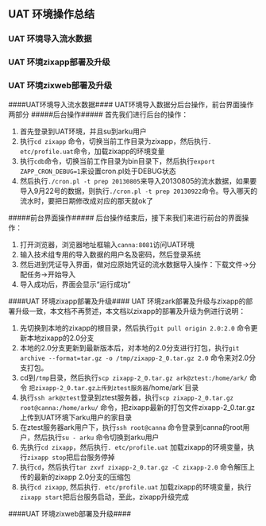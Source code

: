<h2>UAT 环境操作总结</h2>
<h3>UAT 环境导入流水数据</h3>
<h3>UAT 环境zixapp部署及升级</h3>
<h3>UAT 环境zixweb部署及升级</h3>

####UAT环境导入流水数据####
UAT环境导入数据分后台操作，前台界面操作两部分
#####后台操作#####
首先我们进行后台的操作：

 1. 首先登录到UAT环境，并且su到arku用户
 2. 执行`cd zixapp` 命令，切换当前工作目录为zixapp，然后执行` . etc/profile.uat `命令，加载zixapp的环境变量
 3. 执行`cdb`命令，切换当前工作目录为bin目录下，然后执行`export ZAPP_CRON_DEBUG=1`来设置cron.pl处于DEBUG状态
 4. 然后执行`./cron.pl -t prep 20130805`来导入20130805的流水数据，如果要导入9月22号的数据，则执行`./cron.pl -t prep 20130922`命令。导入哪天的流水时，要把日期修改成对应的那天就ok了

#####前台界面操作#####
后台操作结束后，接下来我们来进行前台的界面操作：

 1. 打开浏览器，浏览器地址框输入`canna:8081`访问UAT环境
 2. 输入技术组专用的导入数据的用户名及密码，然后登录系统
 3. 然后进到凭证导入界面，做对应原始凭证的流水数据导入操作：下载文件->分配任务->开始导入
 4. 导入成功后，界面会显示“运行成功”


####UAT 环境zixapp部署及升级####
UAT 环境zark部署及升级与zixapp的部署升级一致，本文档不再赘述，本文档以zixapp的部署及升级为例进行说明：

 1. 先切换到本地的zixapp的根目录，然后执行`git pull origin 2.0:2.0` 命令更新本地zixapp的2.0分支
 2. 本地的2.0分支更新到最新版本后，对本地的2.0分支进行打包，执行`git archive --format=tar.gz -o /tmp/zixapp-2_0.tar.gz 2.0` 命令来对2.0分支打包。
 3. cd到`/tmp`目录，然后执行`scp zixapp-2_0.tar.gz ark@ztest:/home/ark/` 命令 `把zixapp-2_0.tar.gz上传到ztest服务器`/home/ark`目录
 4. 执行`ssh ark@ztest`登录到ztest服务器，执行`scp zixapp-2_0.tar.gz root@canna:/home/arku/` 命令，把zixapp最新的打包文件zixapp-2_0.tar.gz 上传到UAT环境下arku用户的家目录
 5. 在ztest服务器ark用户下，执行`ssh root@canna` 命令登录到canna的root用户，然后执行`su - arku` 命令切换到arku用户
 6. 先执行`cd zixapp`，然后执行`. etc/profile.uat` 加载zixapp的环境变量，执行`zixapp stop`把后台服务停掉
 7. 执行`cd`，然后执行`tar zxvf zixapp-2_0.tar.gz -C zixapp-2.0` 命令解压上传的最新的zixapp 2.0分支的压缩包
 8. 执行`cd zixapp`, 然后执行`. etc/profile.uat` 加载zixapp的环境变量，执行`zixapp start`把后台服务启动，至此，zixapp升级完成
 


####UAT 环境zixweb部署及升级####
